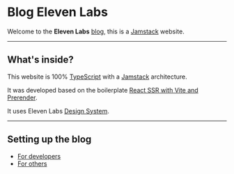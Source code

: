 Blog Eleven Labs
===================

Welcome to the **Eleven Labs** [blog](https://blog.eleven-labs.com), this is a [Jamstack](https://jamstack.org/) website.

----------

What's inside?
-------------

This website is 100% [TypeScript](https://www.typescriptlang.org/) with a [Jamstack](https://jamstack.org/) architecture.

It was developed based on the boilerplate [React SSR with Vite and Prerender](https://github.com/eleven-labs/typescript-boilerplates).

It uses Eleven Labs [Design System](https://github.com/eleven-labs/design-system).

----------

Setting up the blog
-------------

- [For developers](documentations/setup-for-dev.md)
- [For others](documentations/setup-for-others.md)
